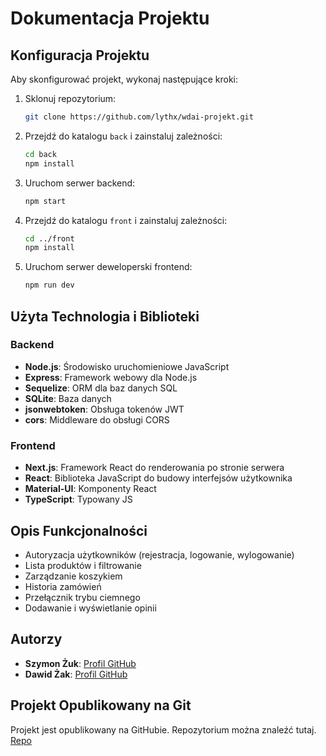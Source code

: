# Dokumentacja Projektu

## Konfiguracja Projektu

Aby skonfigurować projekt, wykonaj następujące kroki:

1. Sklonuj repozytorium:
    ```sh
    git clone https://github.com/lythx/wdai-projekt.git
    ```
2. Przejdź do katalogu `back` i zainstaluj zależności:
    ```sh
    cd back
    npm install
    ```
3. Uruchom serwer backend:
    ```sh
    npm start
    ```
4. Przejdź do katalogu `front` i zainstaluj zależności:
    ```sh
    cd ../front
    npm install
    ```
5. Uruchom serwer deweloperski frontend:
    ```sh
    npm run dev
    ```

## Użyta Technologia i Biblioteki

### Backend
- **Node.js**: Środowisko uruchomieniowe JavaScript
- **Express**: Framework webowy dla Node.js
- **Sequelize**: ORM dla baz danych SQL
- **SQLite**: Baza danych
- **jsonwebtoken**: Obsługa tokenów JWT
- **cors**: Middleware do obsługi CORS

### Frontend
- **Next.js**: Framework React do renderowania po stronie serwera
- **React**: Biblioteka JavaScript do budowy interfejsów użytkownika
- **Material-UI**: Komponenty React
- **TypeScript**: Typowany JS

## Opis Funkcjonalności

- Autoryzacja użytkowników (rejestracja, logowanie, wylogowanie)
- Lista produktów i filtrowanie
- Zarządzanie koszykiem
- Historia zamówień
- Przełącznik trybu ciemnego
- Dodawanie i wyświetlanie opinii

## Autorzy

- **Szymon Żuk**: [Profil GitHub](https://github.com/lythx)
- **Dawid Żak**: [Profil GitHub](https://github.com/depebul)

## Projekt Opublikowany na Git

Projekt jest opublikowany na GitHubie. Repozytorium można znaleźć tutaj. [Repo](https://github.com/lythx/wdai-projekt)
